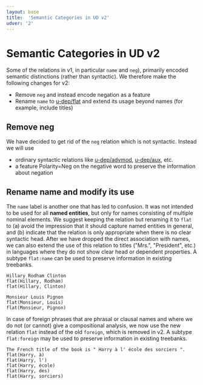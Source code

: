 ```yaml
---
layout: base
title:  'Semantic Categories in UD v2'
udver: '2'
---
```


# Semantic Categories in UD v2

Some of the relations in v1, in particular `name` and `neg`), primarily encoded semantic distinctions (rather than syntactic). We therefore make the following changes for v2:

* Remove `neg` and instead encode negation as a feature
* Rename `name` to [u-dep/flat]() and extend its usage beyond names (for example, include titles)

## Remove neg

We have decided to get rid of the `neg` relation which is not syntactic. Instead we will use

* ordinary syntactic relations like [u-dep/advmod](), [u-dep/aux](), etc.
* a feature Polarity=Neg on the negative word to preserve the information about negation

## Rename name and modify its use

The `name` label is another one that has led to confusion. It was not intended to be used for all **named entities**, but only for names consisting of multiple nominal elements. We suggest keeping the relation but renaming it to `flat` to (a) avoid the impression that it should capture named entities in general, and (b) indicate that the relation is only appropriate when there is no clear syntactic head. After we have dropped the direct association with names, we can also extend the use of this relation to titles ("Mrs.", "President", etc.) in languages where they do not show clear head or dependent properties. A subtype `flat:name` can be used to preserve information in existing treebanks.

<!-- Finally, consistent with the proposed changes for other headless constructions, we propose that arrows should be drawn from righ to left (see [multiword expressions](mwe.html)).-->

~~~ sdparse
Hillary Rodham Clinton
flat(Hillary, Rodham)
flat(Hillary, Clinton)
~~~

~~~ sdparse
Monsieur Louis Pignon
flat(Monsieur, Louis)
flat(Monsieur, Pignon)
~~~

In case of foreign phrases that are phrasal or clausal names and where we do not (or cannot) give a compositional analysis, we now use the new relation `flat` instead of the old `foreign`, which is removed in v2. A subtype `flat:foreign` may be used to preserve information in existing treebanks.

~~~ sdparse
The French title of the book is " Harry à l' école des sorciers ".
flat(Harry, à)
flat(Harry, l')
flat(Harry, école)
flat(Harry, des)
flat(Harry, sorciers)
~~~


